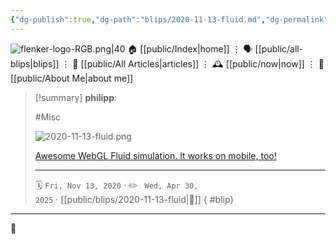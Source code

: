 ```yaml
---
{"dg-publish":true,"dg-path":"blips/2020-11-13-fluid.md","dg-permalink":"2020/11/13/fluid/","permalink":"/2020/11/13/fluid/","title":"philipp @ 2020-11-13"}
---
```



<div class="transclusion internal-embed is-loaded"><div class="markdown-embed">




![flenker-logo-RGB.png|40](/img/user/attachments/flenker-logo-RGB.png)
🏠 [[public/Index\|home]]  ⋮ 🗣️ [[public/all-blips\|blips]] ⋮  📝 [[public/All Articles\|articles]]  ⋮ 🕰️ [[public/now\|now]] ⋮ 🪪 [[public/About Me\|about me]]


</div></div>


> [!summary] **philipp**:
>
> #Misc
>
> ![2020-11-13-fluid.png](/img/user/attachments/2020-11-13-fluid.png)
>
> [Awesome WebGL Fluid simulation. It works on mobile, too!](https://paveldogreat.github.io/WebGL-Fluid-Simulation/)
> - - -
>
> 🗓️ <code>Fri, Nov 13, 2020</code>  · ✏️ <code> Wed, Apr 30, 2025</code>  · [[public/blips/2020-11-13-fluid\|🔗]]
{ #blip}


- - -

 👾

